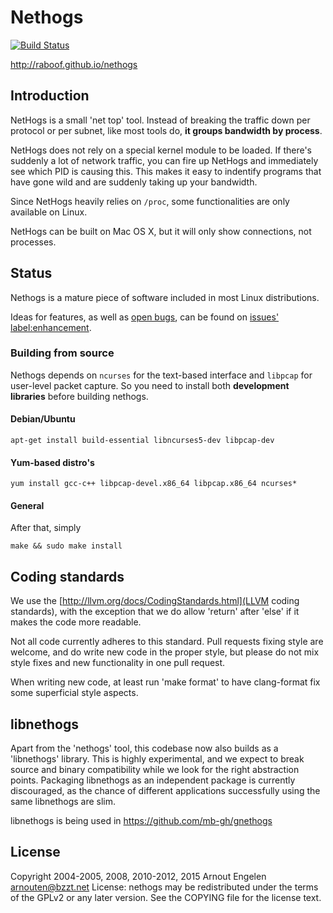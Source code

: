 Nethogs
=======

[![Build Status](https://travis-ci.org/raboof/nethogs.svg?branch=master)](https://travis-ci.org/raboof/nethogs)

http://raboof.github.io/nethogs

Introduction
------------

NetHogs is a small 'net top' tool. Instead of breaking the traffic down per protocol or per subnet, like most tools do, **it groups bandwidth by process**. 

NetHogs does not rely on a special kernel module to be loaded. If there's suddenly a lot of network traffic, you can fire up NetHogs and immediately see which PID is causing this. This makes it easy to indentify programs that have gone wild and are suddenly taking up your bandwidth.

Since NetHogs heavily relies on `/proc`, some functionalities are only available on Linux.

NetHogs can be built on Mac OS X, but it will only show connections, not processes.

Status
------

Nethogs is a mature piece of software included in most Linux distributions.

Ideas for features, as well as [open bugs](https://github.com/raboof/nethogs/issues?q=is%3Aopen+is%3Aissue), can be found on  [issues' label:enhancement](https://github.com/raboof/nethogs/issues?q=is%3Aopen+is%3Aissue+label%3Aenhancement).

### Building from source

Nethogs depends on `ncurses` for the text-based interface and `libpcap` for user-level packet capture. So you need to install both **development libraries** before building nethogs. 

#### Debian/Ubuntu

    apt-get install build-essential libncurses5-dev libpcap-dev

#### Yum-based distro's

    yum install gcc-c++ libpcap-devel.x86_64 libpcap.x86_64 ncurses*

#### General

After that, simply 

    make && sudo make install

Coding standards
----------------

We use the [http://llvm.org/docs/CodingStandards.html](LLVM coding standards),
with the exception that we do allow 'return' after 'else' if it makes the code
more readable.

Not all code currently adheres to this standard. Pull requests fixing style
are welcome, and do write new code in the proper style, but please do not
mix style fixes and new functionality in one pull request.

When writing new code, at least run 'make format' to have clang-format fix
some superficial style aspects.

libnethogs
----------

Apart from the 'nethogs' tool, this codebase now also builds as a 'libnethogs'
library. This is highly experimental, and we expect to break source and binary
compatibility while we look for the right abstraction points. Packaging
libnethogs as an independent package is currently discouraged, as the chance
of different applications successfully using the same libnethogs are slim.

libnethogs is being used in https://github.com/mb-gh/gnethogs

License
-------

Copyright 2004-2005, 2008, 2010-2012, 2015 Arnout Engelen <arnouten@bzzt.net>
License: nethogs may be redistributed under the terms of the GPLv2 or any 
later version. See the COPYING file for the license text.
